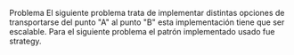 Problema El siguiente problema trata de implementar distintas opciones de transportarse del punto "A" al punto "B"  esta implementación tiene que ser escalable. Para el siguiente problema el patrón implementado usado fue strategy.